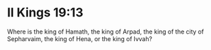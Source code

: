 # II Kings 19:13

Where is the king of Hamath, the king of Arpad, the king of the city of Sepharvaim, the king of Hena, or the king of Ivvah?

